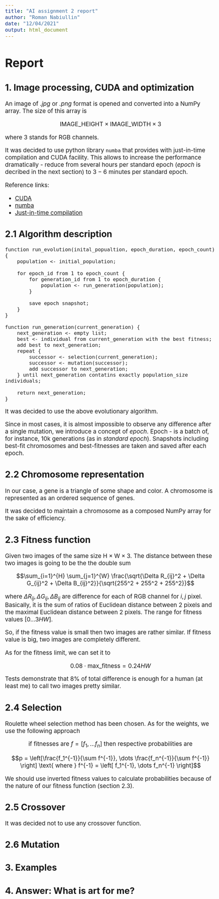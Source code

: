 ```yaml
---
title: "AI assignment 2 report"
author: "Roman Nabiullin"
date: "12/04/2021"
output: html_document
---
```


<style type="text/css">body{ font-size: 14pt; }</style>

# Report

## 1. Image processing, CUDA and optimization

An image of *.jpg* or *.png* format is opened and converted into a NumPy array. The size of this array is 

$$\text{IMAGE\_HEIGHT} \times \text{IMAGE\_WIDTH} \times 3$$

where $3$ stands for RGB channels.

It was decided to use python library `numba` that provides with just-in-time compilation and CUDA facility. This allows to increase the performance dramatically - reduce from several hours per standard epoch (*epoch* is decribed in the next section) to $3-6$ minutes per standard epoch.

Reference links:
* [CUDA](https://docs.nvidia.com/cuda/)
* [numba](https://numba.pydata.org/)
* [Just-in-time compilation](https://en.wikipedia.org/wiki/Just-in-time_compilation)

## 2.1 Algorithm description

```
function run_evolution(inital_popualtion, epoch_duration, epoch_count) {
    population <- initial_population;

    for epoch_id from 1 to epoch_count {
        for generation_id from 1 to epoch_duration {
            population <- run_generation(population);
        }

        save epoch snapshot;
    }
}

function run_generation(current_generation) {
    next_generation <- empty list;
    best <- individual from current_generation with the best fitness;
    add best to next_generation;
    repeat {
        successor <- selection(current_generation);
        successor <- mutation(successor);
        add successor to next_generation;
    } until next_generation contatins exactly population_size individuals;

    return next_generation;
}
```

It was decided to use the above evolutionary algorithm.

Since in most cases, it is almost impossible to observe any difference after a single mutation, we introduce a concept of *epoch*. Epoch - is a batch of, for instance, 10k generations (as in *standard epoch*). Snapshots including best-fit chromosomes and best-fitnesses are taken and saved after each epoch.

## 2.2 Chromosome representation

In our case, a gene is a triangle of some shape and color. A chromosome is represented as an ordered sequence of genes. 

It was decided to maintain a chromosome as a composed NumPy array for the sake of efficiency. 

## 2.3 Fitness function

Given two images of the same size $\text{H}\times \text{W} \times 3$. The distance between these two images is going to be the the double sum

$$\sum_{i=1}^{H} \sum_{j=1}^{W} \frac{\sqrt{\Delta R_{ij}^2 + \Delta G_{ij}^2 + \Delta B_{ij}^2}}{\sqrt{255^2 + 255^2 + 255^2}}$$

where $\Delta R_{ij}, \Delta G_{ij}, \Delta B_{ij}$ are difference for each of RGB channel for $i, j$ pixel. Basically, it is the sum of ratios of Euclidean distance between $2$ pixels and the maximal Euclidean distance between $2$ pixels. The range for fitness values $\left[ 0 \dots 3HW \right]$.

So, if the fitness value is small then two images are rather similar. If fitness value is big, two images are completely different.

As for the fitness limit, we can set it to 

$$0.08 \cdot \text{max\_fitness} = 0.24 H W$$

Tests demonstrate that $8\%$ of total difference is enough for a human (at least me) to call two images pretty similar.

## 2.4 Selection

Roulette wheel selection method has been chosen. As for the weights, we use the following approach

$$\text{if fitnesses are } f = \left[f_1, \dots f_n \right] \text{ then respective probabilities are }$$

$$p = \left[\frac{f_1^{-1}}{\sum f^{-1}}, \dots \frac{f_n^{-1}}{\sum f^{-1}} \right] \text{ where } f^{-1} = \left[ f_1^{-1}, \dots f_n^{-1} \right]$$

We should use inverted fitness values to calculate probabilities because of the nature of our fitness function (section 2.3).

## 2.5 Crossover

It was decided not to use any crossover function.

## 2.6 Mutation

## 3. Examples

## 4. Answer: What is art for me?